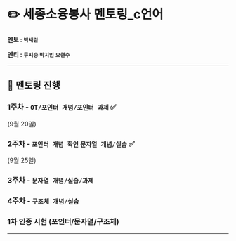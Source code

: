 ✏️ 세종소융봉사 멘토링_c언어
====================================

**멘토 : `박새란`**

**멘티 : `류지승` `박지인` `오현수`**


---


## 📅 멘토링 진행

### 1주차 - **`OT/포인터 개념/포인터 과제`**  ✅

(9월 20일)

### 2주차 - **`포인터 개념 확인` `문자열 개념/실습`** ✅

(9월 25일)

### 3주차 - **`문자열 개념/실습/과제`**


### 4주차 - **`구조체 개념/실습`**

### 1차 인증 시험 (포인터/문자열/구조체)



---
